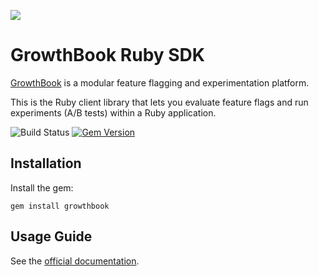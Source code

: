 ![](https://docs.growthbook.io/images/hero-ruby-sdk.png)

# GrowthBook Ruby SDK

[GrowthBook](https://www.growthbook.io) is a modular feature flagging and experimentation platform.

This is the Ruby client library that lets you evaluate feature flags and run experiments (A/B tests) within a Ruby application.

![Build Status](https://github.com/growthbook/growthbook-ruby/workflows/Build/badge.svg) [![Gem Version](https://badge.fury.io/rb/growthbook.svg)](https://badge.fury.io/rb/growthbook)

## Installation

Install the gem:

    gem install growthbook


## Usage Guide

See the [official documentation](https://docs.growthbook.io/lib/ruby).

